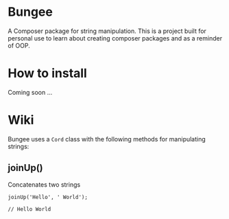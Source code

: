 # Bungee

A Composer package for string manipulation. This is a project built for personal use to learn about creating composer packages and as a reminder of OOP.

# How to install

Coming soon ...

# Wiki

Bungee uses a `Cord` class with the following methods for manipulating strings:

## joinUp()

Concatenates two strings

```
joinUp('Hello', ' World');

// Hello World
```
